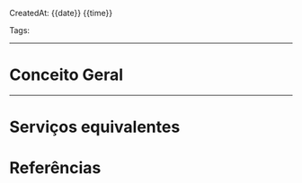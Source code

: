 CreatedAt: {{date}} {{time}}

Tags: 

---
# Conceito Geral

---
# Serviços equivalentes

# Referências
